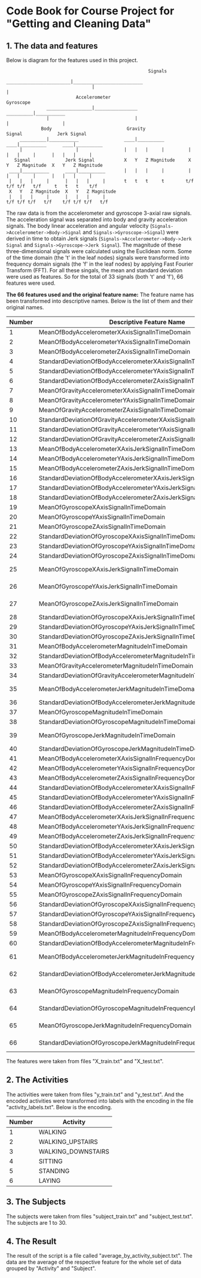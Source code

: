 # Code Book for Course Project for "Getting and Cleaning Data"

## 1. The data and features
Below is diagram for the features used in this project.

                                                         Signals
                                    ________________________|__________________________
                                    |                                                 |
                              Accelerometer                                       Gyroscope
                   _________________|________________                       __________|___________ 
                   |                                |                       |                    |                       
                 Body                            Gravity                  Signal             Jerk Signal              
         __________|___________                 ____|__________         ____|__________      ____|__________
         |                    |                 |   |   |     |         |   |   |     |      |   |   |     | 
       Signal             Jerk Signal           X   Y   Z Magnitude     X   Y   Z Magnitude  X   Y   Z Magnitude 
     ____|__________      ____|__________       |   |   |     |         |   |   |     |      |   |   |     |
     |   |   |     |      |   |   |     |       t   t   t     t        t/f t/f t/f   t/f     t   t   t    t/f
     X   Y   Z Magnitude  X   Y   Z Magnitude 
     |   |   |     |      |   |   |     |
    t/f t/f t/f   t/f    t/f t/f t/f   t/f
    
The raw data is from the accelerometer and gyroscope 3-axial raw signals. The acceleration signal was separated into body and gravity acceleration signals. The body linear acceleration and angular velocity (```Signals->Accelerometer->Body->Signal``` and ```Signals->Gyroscope->Signal```) were derived in time to obtain Jerk signals (```Signals->Accelerometer->Body->Jerk Signal``` and ```Signals->Gyroscope->Jerk Signal```). The magnitude of these three-dimensional signals were calculated using the Euclidean norm. Some of the time domain (the 't' in the leaf nodes) signals were transformed into frequency domain signals (the 'f' in the leaf nodes) by applying Fast Fourier Transform (FFT). For all these singals, the mean and standard deviation were used as features. So for the total of 33 signals (both 't' and 'f'), 66 features were used.

**The 66 features used and the original feature name:**
The feature name has been transformed into descriptive names. Below is the list of them and their original names.

**Number**|**Descriptive Feature Name**|**Original Feature Name**
----------|----------------------------|-------------------------
1|MeanOfBodyAccelerometerXAxisSignalInTimeDomain|tBodyAcc-mean()-X
2|MeanOfBodyAccelerometerYAxisSignalInTimeDomain|tBodyAcc-mean()-Y
3|MeanOfBodyAccelerometerZAxisSignalInTimeDomain|tBodyAcc-mean()-Z
4|StandardDeviationOfBodyAccelerometerXAxisSignalInTimeDomain|tBodyAcc-std()-X
5|StandardDeviationOfBodyAccelerometerYAxisSignalInTimeDomain|tBodyAcc-std()-Y
6|StandardDeviationOfBodyAccelerometerZAxisSignalInTimeDomain|tBodyAcc-std()-Z
7|MeanOfGravityAccelerometerXAxisSignalInTimeDomain|tGravityAcc-mean()-X
8|MeanOfGravityAccelerometerYAxisSignalInTimeDomain|tGravityAcc-mean()-Y
9|MeanOfGravityAccelerometerZAxisSignalInTimeDomain|tGravityAcc-mean()-Z
10|StandardDeviationOfGravityAccelerometerXAxisSignalInTimeDomain|tGravityAcc-std()-X
11|StandardDeviationOfGravityAccelerometerYAxisSignalInTimeDomain|tGravityAcc-std()-Y
12|StandardDeviationOfGravityAccelerometerZAxisSignalInTimeDomain|tGravityAcc-std()-Z
13|MeanOfBodyAccelerometerXAxisJerkSignalInTimeDomain|tBodyAccJerk-mean()-X
14|MeanOfBodyAccelerometerYAxisJerkSignalInTimeDomain|tBodyAccJerk-mean()-Y
15|MeanOfBodyAccelerometerZAxisJerkSignalInTimeDomain|tBodyAccJerk-mean()-Z
16|StandardDeviationOfBodyAccelerometerXAxisJerkSignalInTimeDomain|tBodyAccJerk-std()-X
17|StandardDeviationOfBodyAccelerometerYAxisJerkSignalInTimeDomain|tBodyAccJerk-std()-Y
18|StandardDeviationOfBodyAccelerometerZAxisJerkSignalInTimeDomain|tBodyAccJerk-std()-Z
19|MeanOfGyroscopeXAxisSignalInTimeDomain|tBodyGyro-mean()-X
20|MeanOfGyroscopeYAxisSignalInTimeDomain|tBodyGyro-mean()-Y
21|MeanOfGyroscopeZAxisSignalInTimeDomain|tBodyGyro-mean()-Z
22|StandardDeviationOfGyroscopeXAxisSignalInTimeDomain|tBodyGyro-std()-X
23|StandardDeviationOfGyroscopeYAxisSignalInTimeDomain|tBodyGyro-std()-Y
24|StandardDeviationOfGyroscopeZAxisSignalInTimeDomain|tBodyGyro-std()-Z
25|MeanOfGyroscopeXAxisJerkSignalInTimeDomain|tBodyGyroJerk-mean()-X
26|MeanOfGyroscopeYAxisJerkSignalInTimeDomain|tBodyGyroJerk-mean()-Y
27|MeanOfGyroscopeZAxisJerkSignalInTimeDomain|tBodyGyroJerk-mean()-Z
28|StandardDeviationOfGyroscopeXAxisJerkSignalInTimeDomain|tBodyGyroJerk-std()-X
29|StandardDeviationOfGyroscopeYAxisJerkSignalInTimeDomain|tBodyGyroJerk-std()-Y
30|StandardDeviationOfGyroscopeZAxisJerkSignalInTimeDomain|tBodyGyroJerk-std()-Z
31|MeanOfBodyAccelerometerMagnitudeInTimeDomain|tBodyAccMag-mean()
32|StandardDeviationOfBodyAccelerometerMagnitudeInTimeDomain|tBodyAccMag-std()
33|MeanOfGravityAccelerometerMagnitudeInTimeDomain|tGravityAccMag-mean()
34|StandardDeviationOfGravityAccelerometerMagnitudeInTimeDomain|tGravityAccMag-std()
35|MeanOfBodyAccelerometerJerkMagnitudeInTimeDomain|tBodyAccJerkMag-mean()
36|StandardDeviationOfBodyAccelerometerJerkMagnitudeInTimeDomain|tBodyAccJerkMag-std()
37|MeanOfGyroscopeMagnitudeInTimeDomain|tBodyGyroMag-mean()
38|StandardDeviationOfGyroscopeMagnitudeInTimeDomain|tBodyGyroMag-std()
39|MeanOfGyroscopeJerkMagnitudeInTimeDomain|tBodyGyroJerkMag-mean()
40|StandardDeviationOfGyroscopeJerkMagnitudeInTimeDomain|tBodyGyroJerkMag-std()
41|MeanOfBodyAccelerometerXAxisSignalInFrequencyDomain|fBodyAcc-mean()-X
42|MeanOfBodyAccelerometerYAxisSignalInFrequencyDomain|fBodyAcc-mean()-Y
43|MeanOfBodyAccelerometerZAxisSignalInFrequencyDomain|fBodyAcc-mean()-Z
44|StandardDeviationOfBodyAccelerometerXAxisSignalInFrequencyDomain|fBodyAcc-std()-X
45|StandardDeviationOfBodyAccelerometerYAxisSignalInFrequencyDomain|fBodyAcc-std()-Y
46|StandardDeviationOfBodyAccelerometerZAxisSignalInFrequencyDomain|fBodyAcc-std()-Z
47|MeanOfBodyAccelerometerXAxisJerkSignalInFrequencyDomain|fBodyAccJerk-mean()-X
48|MeanOfBodyAccelerometerYAxisJerkSignalInFrequencyDomain|fBodyAccJerk-mean()-Y
49|MeanOfBodyAccelerometerZAxisJerkSignalInFrequencyDomain|fBodyAccJerk-mean()-Z
50|StandardDeviationOfBodyAccelerometerXAxisJerkSignalInFrequencyDomain|fBodyAccJerk-std()-X
51|StandardDeviationOfBodyAccelerometerYAxisJerkSignalInFrequencyDomain|fBodyAccJerk-std()-Y
52|StandardDeviationOfBodyAccelerometerZAxisJerkSignalInFrequencyDomain|fBodyAccJerk-std()-Z
53|MeanOfGyroscopeXAxisSignalInFrequencyDomain|fBodyGyro-mean()-X
54|MeanOfGyroscopeYAxisSignalInFrequencyDomain|fBodyGyro-mean()-Y
55|MeanOfGyroscopeZAxisSignalInFrequencyDomain|fBodyGyro-mean()-Z
56|StandardDeviationOfGyroscopeXAxisSignalInFrequencyDomain|fBodyGyro-std()-X
57|StandardDeviationOfGyroscopeYAxisSignalInFrequencyDomain|fBodyGyro-std()-Y
58|StandardDeviationOfGyroscopeZAxisSignalInFrequencyDomain|fBodyGyro-std()-Z
59|MeanOfBodyAccelerometerMagnitudeInFrequencyDomain|fBodyAccMag-mean()
60|StandardDeviationOfBodyAccelerometerMagnitudeInFrequencyDomain|fBodyAccMag-std()
61|MeanOfBodyAccelerometerJerkMagnitudeInFrequencyDomain|fBodyBodyAccJerkMag-mean()
62|StandardDeviationOfBodyAccelerometerJerkMagnitudeInFrequencyDomain|fBodyBodyAccJerkMag-std()
63|MeanOfGyroscopeMagnitudeInFrequencyDomain|fBodyBodyGyroMag-mean()
64|StandardDeviationOfGyroscopeMagnitudeInFrequencyDomain|fBodyBodyGyroMag-std()
65|MeanOfGyroscopeJerkMagnitudeInFrequencyDomain|fBodyBodyGyroJerkMag-mean()
66|StandardDeviationOfGyroscopeJerkMagnitudeInFrequencyDomain|fBodyBodyGyroJerkMag-std()

The features were taken from files "X\_train.txt" and "X\_test.txt".

## 2. The Activities
The activities were taken from files "y\_train.txt" and "y\_test.txt". And the encoded activities were transformed into labels with the encoding in the file "activity_labels.txt". Below is the encoding.

**Number**|**Activity**
----------|------------
1|WALKING
2|WALKING_UPSTAIRS
3|WALKING_DOWNSTAIRS
4|SITTING
5|STANDING
6|LAYING

## 3. The Subjects
The subjects were taken from files "subject\_train.txt" and "subject\_test.txt". The subjects are 1 to 30.

## 4. The Result
The result of the script is a file called "average\_by\_activity\_subject.txt". The data are the average of the respective feature for the whole set of data grouped by "Activity" and "Subject".